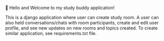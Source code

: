 👋 Hello and Welcome to my study buddy application!

This is a django application where user can create study room.
A user can also held conversations/chats with room participants, create and edit user profile,
and see new updates on new rooms and topics created. To create similar application, see requirements.txt file.
